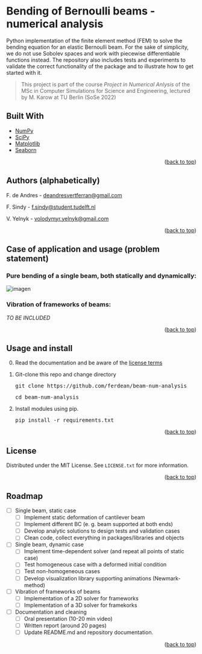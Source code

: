 <div id="top"></div>

# Bending of Bernoulli beams - numerical analysis

Python implementation of the finite element method (FEM) to solve the bending equation for an elastic Bernoulli beam. For the sake of simplicity, we do not use Sobolev spaces and work with piecewise differentiable functions instead. The repository also includes tests and experiments to validate the correct functionality of the package and to illustrate how to get started with it. 

> This project is part of the course *Project in Numerical Anlysis* of the MSc in Computer Simulations for Science and Engineering, lectured by M. Karow at TU Berlin (SoSe 2022)

## Built With 

* [NumPy](https://numpy.org/)
* [SciPy](https://scipy.org/)
* [Matplotlib](https://matplotlib.org/)
* [Seaborn](https://seaborn.pydata.org/)

<p align="right">(<a href="#top">back to top</a>)</p>


## Authors (alphabetically)

F. de Andres - deandresvertferran@gmail.com

F. Sindy - f.sindy@student.tudelft.nl

V. Yelnyk - volodymyr.yelnyk@gmail.com

<p align="right">(<a href="#top">back to top</a>)</p>


## Case of application and usage (problem statement) 

### Pure bending of a single beam, both statically and dynamically: 

![imagen](https://user-images.githubusercontent.com/92535468/166642289-8f03800e-aa82-49ea-a4b5-e03723cb9f97.png)

### Vibration of frameworks of beams: 

*TO BE INCLUDED*

<p align="right">(<a href="#top">back to top</a>)</p>


## Usage and install

0. Read the documentation and be aware of the [license terms](https://github.com/ferdean/beam-num-analysis/blob/main/LICENSE)
1. Git-clone this repo and change directory 
    
    <pre>git clone https://github.com/ferdean/beam-num-analysis</pre>
    <pre>cd beam-num-analysis</pre>
    
2. Install modules using pip.
   <pre>pip install -r requirements.txt</pre>

<p align="right">(<a href="#top">back to top</a>)</p>

## License

Distributed under the MIT License. See `LICENSE.txt` for more information.

<p align="right">(<a href="#top">back to top</a>)</p>


## Roadmap 

- [ ] Single beam, static case
    - [ ] Implement static deformation of cantilever beam
    - [ ] Implement different BC (e. g. beam supported at both ends)
    - [ ] Develop analytic solutions to design tests and validation cases
    - [ ] Clean code, collect everything in packages/libraries and objects
- [ ] Single beam, dynamic case
    - [ ] Implement time-dependent solver (and repeat all points of static case)
    - [ ] Test homogeneous case with a deformed initial condition
    - [ ] Test non-homogeneous cases
    - [ ] Develop visualization library supporting animations (Newmark-method)
- [ ] Vibration of frameworks of beams
    - [ ] Implementation of a 2D solver for frameworks
    - [ ] Implementation of a 3D solver for framekorks
- [ ] Documentation and cleaning
    - [ ] Oral presentation (10-20 min video)
    - [ ] Written report (around 20 pages)
    - [ ] Update README.md and repository documentation. 
 
 <p align="right">(<a href="#top">back to top</a>)</p>

